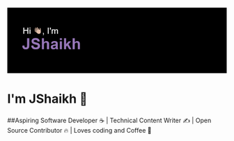 
![Header](https://github.com/jelonmusk/jelonmusk/blob/master/header.png)
# I'm JShaikh 👋

###
##Aspiring Software Developer :coffee: |    Technical Content Writer :writing_hand: |  Open Source Contributor :fire:  | Loves coding and Coffee :space_invader:



<!--
**jelonmusk/jelonmusk** is a ✨ _special_ ✨ repository because its `README.md` (this file) appears on your GitHub profile.

Here are some ideas to get you started:

- 🔭 I’m currently working on ...
- 🌱 I’m currently learning ...
- 👯 I’m looking to collaborate on ...
- 🤔 I’m looking for help with ...
- 💬 Ask me about ...
- 📫 How to reach me: ...
- 😄 Pronouns: ...
- ⚡ Fun fact: ...
-->
